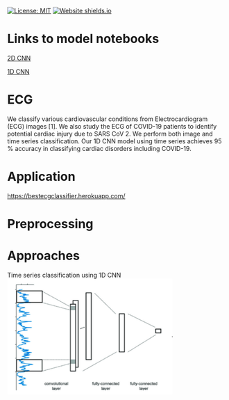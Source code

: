 [![License: MIT](https://img.shields.io/badge/License-MIT-yellow.svg)](https://opensource.org/licenses/MIT)
[![Website shields.io](https://img.shields.io/website-up-down-green-red/http/shields.io.svg)](http://bestecgclassifier.herokuapp.com)


# Links to model notebooks
[2D CNN](https://colab.research.google.com/github/hardikroutray/ECG/blob/main/CNN2D_ECG.ipynb) &nbsp; &nbsp;

[1D CNN](https://github.com/hardikroutray/ECG/blob/main/Multi_lead_1dCNN.ipynb) 
<!-- [Random Forest] (https://github.com/hardikroutray/ECG/blob/main/Multi-Lead-DataFrame-Update-Copy1_0528.ipynb)
[Misc] (https://github.com/hardikroutray/ECG/blob/main/Iftah_Classification%20Analysis_full_features.ipynb)
 -->



# ECG

We classify various cardiovascular conditions from Electrocardiogram (ECG) images [1]. We also study the ECG of COVID-19 patients to identify potential cardiac injury due to SARS CoV 2. We perform both image and time series classification. Our 1D CNN model using time series achieves 95 % accuracy in classifying cardiac disorders including COVID-19.


# Application
https://bestecgclassifier.herokuapp.com/


# Preprocessing

# Approaches

Time series classification using 1D CNN <br>
![alt text](https://github.com/hardikroutray/ECG/blob/main/app/images/1d_CNN_vis.png)



